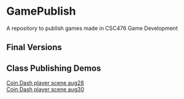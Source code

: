 # GamePublish
A repository to publish games made in CSC476 Game Development

## Final Versions

## Class Publishing Demos

[Coin Dash player scene aug28](player_scene_aug28)\
[Coin Dash player scene aug30](player_scene_aug30)
